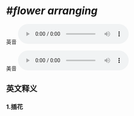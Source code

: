 # ***\#flower arranging*** 
英音
<audio src="./media/flower arranging1_AAC.aac" controls="controls"></audio>

美音
<audio src="./media/flower arranging2_AAC.aac" controls="controls"></audio>



  

英文释义
---
### 1.**插花**  



